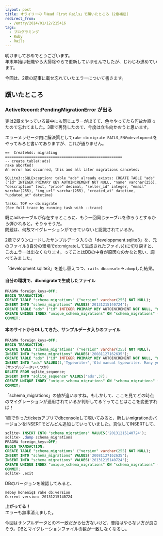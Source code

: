 ```yaml
---
layout: post
title: オライリーの「Head First Rails」で躓いたところ (2章補足)
redirect_from: 
  - /entry/2014/01/12/215416
tags:
  - プログラミング
  - Ruby
  - Rails
---
```


明けましておめでとうございます。  
年末年始は転職やら大掃除やらで更新していませんでしたが、じわじわ進めています。

今回は、2章の記事に載せ忘れていたエラーについて書きます。


## 躓いたところ

### ActiveRecord::PendingMigrationError が出る
実は2章をやっている最中にも同じエラーが出てて、色々やってたら何故か直ったので忘れてました。3章で再発したので、今度は立ち向かおうと思います。

エラーメッセージ内に解決策として``rake db:migrate RAILS_ENV=development``をやってみろと書いてありますが、これが通りません。

```
==  CreateAds: migrating ======================================================
-- create_table(:ads)
rake aborted!
An error has occurred, this and all later migrations canceled:

SQLite3::SQLException: table "ads" already exists: CREATE TABLE "ads" ("id" INTEGER PRIMARY KEY AUTOINCREMENT NOT NULL, "name" varchar(255), "description" text, "price" decimal, "seller_id" integer, "email" varchar(255), "img_url" varchar(255), "created_at" datetime, "updated_at" datetime) 

Tasks: TOP => db:migrate
(See full trace by running task with --trace)
```

既にadsテーブルが存在するところに、もう一回同じテーブルを作ろうとするから弾かれると。そりゃそうだ。  
問題は、何故マイグレーションができていないと認識されているか。

2章でダウンロードしたサンプルデータ入りの「developpment.sqlite3」を、元のファイル((自分の環境でdb:migrateして生成されたファイル))に切り戻すと、このエラーは出なくなります。ってことはDBの中身が原因なのかなと思い、調べてみました。

「development.sqlite3」を差し替えつつ、``rails dbconsole``→``.dump``した結果。

#### 自分の環境で、db:migrateで生成したファイル

```sql
PRAGMA foreign_keys=OFF;
BEGIN TRANSACTION;
CREATE TABLE "schema_migrations" ("version" varchar(255) NOT NULL);
INSERT INTO "schema_migrations" VALUES('20131215140724');
CREATE TABLE "ads" ("id" INTEGER PRIMARY KEY AUTOINCREMENT NOT NULL, "name" varchar(255), "description" text, "price" decimal, "seller_id" integer, "email" varchar(255), "img_url" varchar(255), "created_at" datetime, "updated_at" datetime);
CREATE UNIQUE INDEX "unique_schema_migrations" ON "schema_migrations" ("version");
COMMIT;
```

#### 本のサイトからDLしてきた、サンプルデータ入りのファイル

```sql
PRAGMA foreign_keys=OFF;
BEGIN TRANSACTION;
CREATE TABLE "schema_migrations" ("version" varchar(255) NOT NULL);
INSERT INTO "schema_migrations" VALUES('20081127162635');
CREATE TABLE "ads" ("id" INTEGER PRIMARY KEY AUTOINCREMENT NOT NULL, "name" varchar(255), "description" text, "price" decimal, "seller_id" integer, "email" varchar(255), "img_url" varchar(255), "created_at" datetime, "updated_at" datetime);
INSERT INTO "ads" VALUES(1,'Typewriter','Old manual typewriter. Many years useful service. Works best with a bottle next to it.',71.95,54,'dhammett@email.com','http://homepage.mac.com/david_griffiths/typewriter.png','','');
(サンプルデータいくつか)
DELETE FROM sqlite_sequence;
INSERT INTO "sqlite_sequence" VALUES('ads',37);
CREATE UNIQUE INDEX "unique_schema_migrations" ON "schema_migrations" ("version");
COMMIT;
```

「schema_migrations」の値が違いますね。もしかして、ここを見てどの時点のマイグレーションが適用されているか判断してる？ってことはここを変更すれば！

1章で作ったticketsアプリでdbconsoleして覗いてみると、新しいmigrationのバージョンをINSERTでどんどん追加していっていました。真似してINSERTして、

```sql
sqlite> INSERT INTO "schema_migrations" VALUES('20131215140724');
sqlite> .dump schema_migrations
PRAGMA foreign_keys=OFF;
BEGIN TRANSACTION;
CREATE TABLE "schema_migrations" ("version" varchar(255) NOT NULL);
INSERT INTO "schema_migrations" VALUES('20081127162635');
INSERT INTO "schema_migrations" VALUES('20131215140724');
CREATE UNIQUE INDEX "unique_schema_migrations" ON "schema_migrations" ("version");
COMMIT;
sqlite> .exit
```

DBのバージョンを確認してみると、

```
mebay honeniq$ rake db:version
Current version: 20131215140724
```

**上がってる！**  
エラーも無事消えました。

今回はサンプルデータとの不一致だから仕方ないけど、普段はやらない方が良さそう。DBとマイグレーションファイルの数が一致しなくなるし。
